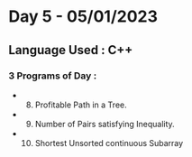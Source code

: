 
# Day 5 - 05/01/2023

## Language Used : **C++**

### 3 Programs of Day :

   - 8. Profitable Path in a Tree.
   - 9. Number of Pairs satisfying Inequality.
   - 10. Shortest Unsorted continuous Subarray

